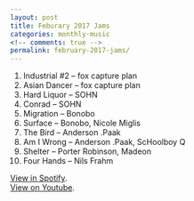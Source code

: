 ```yaml
---
layout: post
title: Feburary 2017 Jams
categories: monthly-music
<!-- comments: true -->
permalink: february-2017-jams/
---
```


1. Industrial #2 – fox capture plan
2. Asian Dancer – fox capture plan
3. Hard Liquor – SOHN
4. Conrad – SOHN
5. Migration – Bonobo
6. Surface – Bonobo, Nicole Miglis
7. The Bird – Anderson .Paak
8. Am I Wrong – Anderson .Paak, ScHoolboy Q
9. Shelter – Porter Robinson, Madeon
10. Four Hands – Nils Frahm

[View in Spotify][spotify].  
[View on Youtube][youtube].

[spotify]: https://open.spotify.com/user/fred.hohman/playlist/3JbFFrmYv56g4D6Dc2QIe2 "View in Spotify."
[youtube]: https://www.youtube.com/playlist?list=PL7t4sFPlrvYWJefMWXtj2Ipd9BnmHVJkL "View on Youtube."